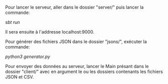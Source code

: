 Pour lancer le serveur, aller dans le dossier "server/" puis lancer la commande:

*sbt run*

Il sera ensuite à l'addresse localhost:9000.

Pour générer des fichiers JSON dans le dossier "jsons/", exécuter la commande:

*python3 generator.py*

Pour envoyer des données au serveur, lancer le Main présant dans le dossier "client/"
avec en argument le ou les dossiers contenants les fichiers JSON et CSV.